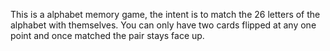 This is a alphabet memory game, the intent is to match the 26 letters of the alphabet with themselves. You can only have two cards flipped at any one point and once matched the pair stays face up.
